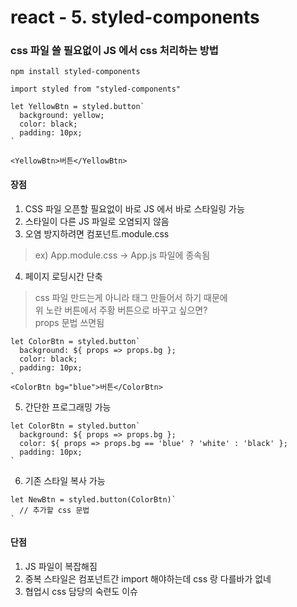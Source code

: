 react - 5. styled-components
=============================

### css 파일 쓸 필요없이 JS 에서 css 처리하는 방법
```
npm install styled-components
```
```
import styled from "styled-components"

let YellowBtn = styled.button`
  background: yellow;
  color: black;
  padding: 10px;
`

<YellowBtn>버튼</YellowBtn>
```

#### 장점
1. CSS 파일 오픈할 필요없이 바로 JS 에서 바로 스타일링 가능
2. 스타일이 다른 JS 파일로 오염되지 않음
3. 오염 방지하려면 컴포넌트.module.css
> ex) App.module.css -> App.js 파일에 종속됨
4. 페이지 로딩시간 단축
> css 파일 만드는게 아니라 <style></style> 태그 만들어서 하기 때문에   
> 위 노란 버튼에서 주황 버튼으로 바꾸고 싶으면?   
> props 문법 쓰면됨   
```
let ColorBtn = styled.button`
  background: ${ props => props.bg };
  color: black;
  padding: 10px;
`
<ColorBtn bg="blue">버튼</ColorBtn>
```
5. 간단한 프로그래밍 가능
```
let ColorBtn = styled.button`
  background: ${ props => props.bg };
  color: ${ props => props.bg == 'blue' ? 'white' : 'black' };
  padding: 10px;
`
```
6. 기존 스타일 복사 가능
```
let NewBtn = styled.button(ColorBtn)`
  // 추가할 css 문법
`
```

#### 단점
1. JS 파일이 복잡해짐
2. 중복 스타일은 컴포넌트간 import 해야하는데 css 랑 다를바가 없네
3. 협업시 css 담당의 숙련도 이슈
